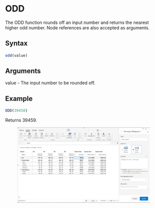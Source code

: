 # ODD

The ODD function rounds off an input number and returns the nearest higher odd number. Node references are also accepted as arguments.

## Syntax

```javascript
odd(value)
```

## Arguments

value - The input number to be rounded off.

## Example

```javascript
ODD(39458)
```

Returns 39459.

<figure><img src="../../.gitbook/assets/image (1) (1) (1) (1) (1) (1).png" alt=""><figcaption></figcaption></figure>
